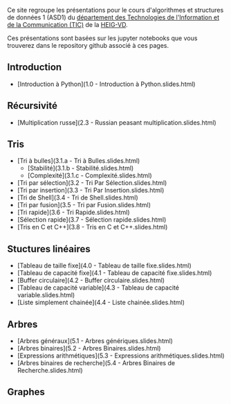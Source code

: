 
Ce site regroupe les présentations pour le cours d'algorithmes et structures de données 1 (ASD1) du [département des Technologies de l'Information et de la Communication (TIC)](https://heig-vd.ch/a-propos/heig-vd/organisation/departements/tic) de la [
HEIG-VD](http://www.heig-vd.ch).

Ces présentations sont basées sur les jupyter notebooks que vous trouverez dans le repository github associé à ces pages.

## Introduction

* [Introduction à Python](1.0 - Introduction à Python.slides.html)

## Récursivité

* [Multiplication russe](2.3 - Russian peasant multiplication.slides.html)


## Tris

* [Tri à bulles](3.1.a - Tri à Bulles.slides.html)
  * [Stabilité](3.1.b - Stabilité.slides.html)
  * [Complexité](3.1.c - Complexité.slides.html)
* [Tri par sélection](3.2 - Tri Par Sélection.slides.html)
* [Tri par insertion](3.3 - Tri Par Insertion.slides.html)
* [Tri de Shell](3.4 - Tri de Shell.slides.html)
* [Tri par fusion](3.5 - Tri par Fusion.slides.html)
* [Tri rapide](3.6 - Tri Rapide.slides.html)
* [Sélection rapide](3.7 - Sélection rapide.slides.html)
* [Tris en C et C++](3.8 - Tris en C et C++.slides.html)

## Stuctures linéaires

* [Tableau de taille fixe](4.0 - Tableau de taille fixe.slides.html)
* [Tableau de capacité fixe](4.1 - Tableau de capacité fixe.slides.html)
* [Buffer circulaire](4.2 - Buffer circulaire.slides.html)
* [Tableau de capacité variable](4.3 - Tableau de capacité variable.slides.html)
* [Liste simplement chainée](4.4 - Liste chainée.slides.html)

## Arbres

* [Arbres généraux](5.1 - Arbres génériques.slides.html)
* [Arbres binaires](5.2 - Arbres Binaires.slides.html)
* [Expressions arithmétiques](5.3 - Expressions arithmétiques.slides.html)
* [Arbres binaires de recherche](5.4 - Arbres Binaires de Recherche.slides.html)

## Graphes

